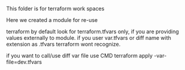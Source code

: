 This folder is for terraform work spaces

Here we created a module for re-use

terraform by default look for terraform.tfvars only, if you are providing values externally to module. if you user var.tfvars or diff name with extension as .tfvars terraform wont recognize.

if you want to call/use diff var file use CMD terraform apply -var-file=dev.tfvars